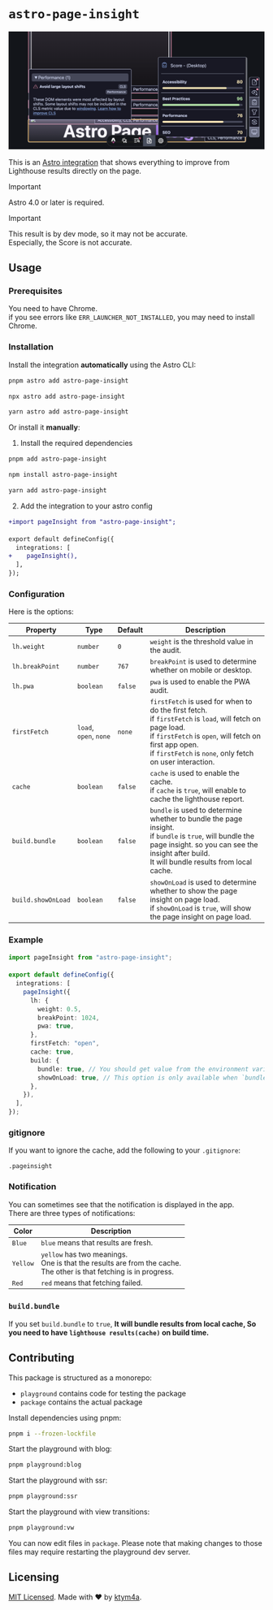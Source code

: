 # `astro-page-insight`

![](https://raw.githubusercontent.com/ktym4a/astro-page-insight/main/.github/demo.png)

This is an [Astro integration](https://docs.astro.build/en/guides/integrations-guide/) that shows everything to improve from Lighthouse results directly on the page.

> [!IMPORTANT]
> Astro 4.0 or later is required.

> [!IMPORTANT]
> This result is by dev mode, so it may not be accurate.  
> Especially, the Score is not accurate.

## Usage

### Prerequisites

You need to have Chrome.  
if you see errors like `ERR_LAUNCHER_NOT_INSTALLED`, you may need to install Chrome.


### Installation

Install the integration **automatically** using the Astro CLI:

```bash
pnpm astro add astro-page-insight
```

```bash
npx astro add astro-page-insight
```

```bash
yarn astro add astro-page-insight
```

Or install it **manually**:  
1. Install the required dependencies

```bash
pnpm add astro-page-insight
```

```bash
npm install astro-page-insight
```

```bash
yarn add astro-page-insight
```

2. Add the integration to your astro config

```diff
+import pageInsight from "astro-page-insight";

export default defineConfig({
  integrations: [
+    pageInsight(),
  ],
});
```

### Configuration

Here is the options:

| Property | Type | Default | Description |
| --- | --- | --- | --- |
| `lh.weight` | `number` | `0` | `weight` is the threshold value in the audit. |
| `lh.breakPoint` | `number` | `767` | `breakPoint` is used to determine whether on mobile or desktop. |
| `lh.pwa` | `boolean` | `false` | `pwa` is used to enable the PWA audit. |
| `firstFetch` | `load`, `open`, `none` | `none` | `firstFetch` is used for when to do the first fetch.<br />if `firstFetch` is `load`, will fetch on page load.<br />if `firstFetch` is `open`, will fetch on first app open.<br />if `firstFetch` is `none`, only fetch on user interaction. |
| `cache` | `boolean` | `false` | `cache` is used to enable the cache.<br />if `cache` is `true`, will enable to cache the lighthouse report. |
| `build.bundle` | `boolean` | `false` | `bundle` is used to determine whether to bundle the page insight.<br />if `bundle` is `true`, will bundle the page insight. so you can see the insight after build.<br />It will bundle results from local cache. |
| `build.showOnLoad` | `boolean` | `false` | `showOnLoad` is used to determine whether to show the page insight on page load.<br />if `showOnLoad` is `true`, will show the page insight on page load. |

### Example

```.ts
import pageInsight from "astro-page-insight";

export default defineConfig({
  integrations: [
    pageInsight({
      lh: {
        weight: 0.5,
        breakPoint: 1024,
        pwa: true,
      },
      firstFetch: "open",
      cache: true,
      build: {
        bundle: true, // You should get value from the environment variable. (e.g. process.env.STAGING === "true")
        showOnLoad: true, // This option is only available when `bundle` is `true`.
      },
    }),
  ],
});
```

### gitignore

If you want to ignore the cache, add the following to your `.gitignore`:

```.gitignore
.pageinsight
```

### Notification

You can sometimes see that the notification is displayed in the app.  
There are three types of notifications:

| Color | Description |
| --- | --- |
| `Blue` | `blue` means that results are fresh. |
| `Yellow` | `yellow` has two meanings.<br />One is that the results are from the cache.<br />The other is that fetching is in progress. |
| `Red` | `red` means that fetching failed. |

### `build.bundle`

If you set `build.bundle` to `true`, **It will bundle results from local cache, So you need to have `lighthouse results(cache)` on build time.**

## Contributing

This package is structured as a monorepo:

- `playground` contains code for testing the package
- `package` contains the actual package

Install dependencies using pnpm: 

```bash
pnpm i --frozen-lockfile
```

Start the playground with blog:

```bash
pnpm playground:blog
```

Start the playground with ssr:

```bash
pnpm playground:ssr
```

Start the playground with view transitions:

```bash
pnpm playground:vw
```

You can now edit files in `package`. Please note that making changes to those files may require restarting the playground dev server.

## Licensing

[MIT Licensed](https://github.com/ktym4a/astro-page-insight/blob/main/LICENSE). Made with ❤️ by [ktym4a](https://github.com/ktym4a).

<!-- ## Acknowledgements

TODO: -->
